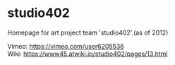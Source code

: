 # studio402
Homepage for art project team 'studio402'.(as of 2012)

Vimeo: https://vimeo.com/user6205536  
Wiki: https://www45.atwiki.jp/studio402/pages/13.html
